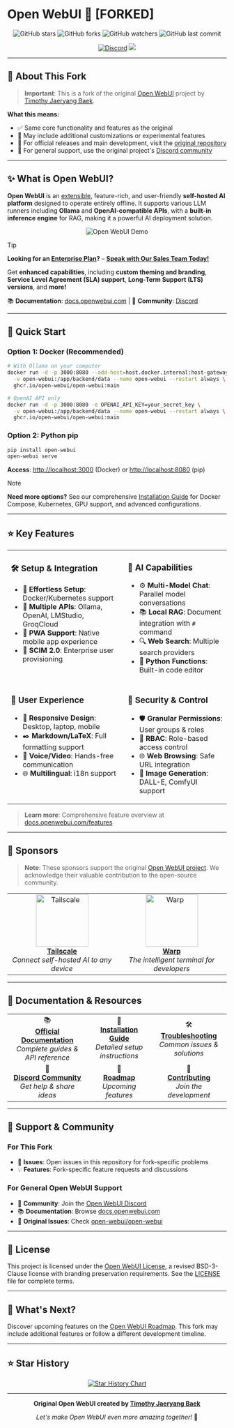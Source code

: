 # Open WebUI 👋 [FORKED]

<div align="center">

![GitHub stars](https://img.shields.io/github/stars/teephopdisawas/forked-open-webui?style=social)
![GitHub forks](https://img.shields.io/github/forks/teephopdisawas/forked-open-webui?style=social)
![GitHub watchers](https://img.shields.io/github/watchers/teephopdisawas/forked-open-webui?style=social)
![GitHub last commit](https://img.shields.io/github/last-commit/teephopdisawas/forked-open-webui?color=red)

[![Discord](https://img.shields.io/badge/Discord-Open_WebUI_Community-blue?logo=discord&logoColor=white)](https://discord.gg/5rJgQTnV4s)
[![](https://img.shields.io/static/v1?label=Sponsor&message=%E2%9D%A4&logo=GitHub&color=%23fe8e86)](https://github.com/sponsors/tjbck)

</div>

---

## 🍴 About This Fork

> **Important**: This is a fork of the original [Open WebUI](https://github.com/open-webui/open-webui) project by [Timothy Jaeryang Baek](https://github.com/tjbck).

**What this means:**
- ✅ Same core functionality and features as the original
- 🔄 May include additional customizations or experimental features
- 📍 For official releases and main development, visit the [original repository](https://github.com/open-webui/open-webui)
- 💬 For general support, use the original project's [Discord community](https://discord.gg/5rJgQTnV4s)

---

## ✨ What is Open WebUI?

**Open WebUI** is an [extensible](https://docs.openwebui.com/features/plugin/), feature-rich, and user-friendly **self-hosted AI platform** designed to operate entirely offline. It supports various LLM runners including **Ollama** and **OpenAI-compatible APIs**, with a **built-in inference engine** for RAG, making it a powerful AI deployment solution.

<div align="center">

![Open WebUI Demo](./demo.gif)

</div>

> [!TIP]  
> **Looking for an [Enterprise Plan](https://docs.openwebui.com/enterprise)?** – **[Speak with Our Sales Team Today!](mailto:sales@openwebui.com)**
>
> Get **enhanced capabilities**, including **custom theming and branding**, **Service Level Agreement (SLA) support**, **Long-Term Support (LTS) versions**, and **more!**

📚 **Documentation**: [docs.openwebui.com](https://docs.openwebui.com/) | 💬 **Community**: [Discord](https://discord.gg/5rJgQTnV4s)

---

## 🚀 Quick Start

### Option 1: Docker (Recommended)

```bash
# With Ollama on your computer
docker run -d -p 3000:8080 --add-host=host.docker.internal:host-gateway \
  -v open-webui:/app/backend/data --name open-webui --restart always \
  ghcr.io/open-webui/open-webui:main
```

```bash
# OpenAI API only
docker run -d -p 3000:8080 -e OPENAI_API_KEY=your_secret_key \
  -v open-webui:/app/backend/data --name open-webui --restart always \
  ghcr.io/open-webui/open-webui:main
```

### Option 2: Python pip

```bash
pip install open-webui
open-webui serve
```

**Access**: [http://localhost:3000](http://localhost:3000) (Docker) or [http://localhost:8080](http://localhost:8080) (pip)

> [!NOTE]  
> **Need more options?** See our comprehensive [Installation Guide](./INSTALLATION.md) for Docker Compose, Kubernetes, GPU support, and advanced configurations.

---

## ⭐ Key Features

<div align="center">
<table>
<tr>
<td valign="top">

### 🛠️ **Setup & Integration**
- 🚀 **Effortless Setup**: Docker/Kubernetes support
- 🤝 **Multiple APIs**: Ollama, OpenAI, LMStudio, GroqCloud
- 📱 **PWA Support**: Native mobile app experience
- 🔄 **SCIM 2.0**: Enterprise user provisioning

</td>
<td valign="top">

### 🤖 **AI Capabilities**
- ⚙️ **Multi-Model Chat**: Parallel model conversations
- 📚 **Local RAG**: Document integration with `#` command
- 🔍 **Web Search**: Multiple search providers
- 🐍 **Python Functions**: Built-in code editor

</td>
</tr>
<tr>
<td valign="top">

### 🎨 **User Experience**
- 📱 **Responsive Design**: Desktop, laptop, mobile
- ✒️ **Markdown/LaTeX**: Full formatting support
- 🎤 **Voice/Video**: Hands-free communication
- 🌐 **Multilingual**: i18n support

</td>
<td valign="top">

### 🔐 **Security & Control**
- 🛡️ **Granular Permissions**: User groups & roles
- 🔐 **RBAC**: Role-based access control
- 🌐 **Web Browsing**: Safe URL integration
- 🎨 **Image Generation**: DALL-E, ComfyUI support

</td>
</tr>
</table>
</div>

> **Learn more**: Comprehensive feature overview at [docs.openwebui.com/features](https://docs.openwebui.com/features)

---

## 🙌 Sponsors

> **Note**: These sponsors support the original [Open WebUI project](https://github.com/open-webui/open-webui). We acknowledge their valuable contribution to the open-source community.

<div align="center">
<table>
  <tr>
    <td align="center">
      <a href="https://tailscale.com/blog/self-host-a-local-ai-stack/?utm_source=OpenWebUI&utm_medium=paid-ad-placement&utm_campaign=OpenWebUI-Docs" target="_blank">
        <img src="https://docs.openwebui.com/sponsors/logos/tailscale.png" alt="Tailscale" width="120"/>
      </a><br>
      <a href="https://tailscale.com/blog/self-host-a-local-ai-stack/?utm_source=OpenWebUI&utm_medium=paid-ad-placement&utm_campaign=OpenWebUI-Docs"><strong>Tailscale</strong></a><br>
      <em>Connect self-hosted AI to any device</em>
    </td>
    <td align="center">
      <a href="https://warp.dev/open-webui" target="_blank">
        <img src="https://docs.openwebui.com/sponsors/logos/warp.png" alt="Warp" width="120"/>
      </a><br>
      <a href="https://warp.dev/open-webui"><strong>Warp</strong></a><br>
      <em>The intelligent terminal for developers</em>
    </td>
  </tr>
</table>
</div>

---

## 📖 Documentation & Resources

<div align="center">
<table>
<tr>
<td align="center">📚<br><strong><a href="https://docs.openwebui.com/">Official Documentation</a></strong><br><em>Complete guides & API reference</em></td>
<td align="center">🚀<br><strong><a href="./INSTALLATION.md">Installation Guide</a></strong><br><em>Detailed setup instructions</em></td>
<td align="center">🛠️<br><strong><a href="./TROUBLESHOOTING.md">Troubleshooting</a></strong><br><em>Common issues & solutions</em></td>
</tr>
<tr>
<td align="center">💬<br><strong><a href="https://discord.gg/5rJgQTnV4s">Discord Community</a></strong><br><em>Get help & share ideas</em></td>
<td align="center">🌟<br><strong><a href="https://docs.openwebui.com/roadmap/">Roadmap</a></strong><br><em>Upcoming features</em></td>
<td align="center">🤝<br><strong><a href="./docs/CONTRIBUTING.md">Contributing</a></strong><br><em>Join the development</em></td>
</tr>
</table>
</div>

---

## 💬 Support & Community

### For This Fork
- 🐛 **Issues**: Open issues in this repository for fork-specific problems
- 💡 **Features**: Fork-specific feature requests and discussions

### For General Open WebUI Support
- 💬 **Community**: Join the [Open WebUI Discord](https://discord.gg/5rJgQTnV4s)
- 📚 **Documentation**: Browse [docs.openwebui.com](https://docs.openwebui.com/)
- 🐛 **Original Issues**: Check [open-webui/open-webui](https://github.com/open-webui/open-webui/issues)

---

## 📄 License

This project is licensed under the [Open WebUI License](LICENSE), a revised BSD-3-Clause license with branding preservation requirements. See the [LICENSE](LICENSE) file for complete terms.

---

## 🌟 What's Next?

Discover upcoming features on the [Open WebUI Roadmap](https://docs.openwebui.com/roadmap/). This fork may include additional features or follow a different development timeline.

---

## ⭐ Star History

<div align="center">
<a href="https://star-history.com/#teephopdisawas/forked-open-webui&Date">
  <picture>
    <source media="(prefers-color-scheme: dark)" srcset="https://api.star-history.com/svg?repos=teephopdisawas/forked-open-webui&type=Date&theme=dark" />
    <source media="(prefers-color-scheme: light)" srcset="https://api.star-history.com/svg?repos=teephopdisawas/forked-open-webui&type=Date" />
    <img alt="Star History Chart" src="https://api.star-history.com/svg?repos=teephopdisawas/forked-open-webui&type=Date" />
  </picture>
</a>
</div>

---

<div align="center">

**Original Open WebUI created by [Timothy Jaeryang Baek](https://github.com/tjbck)**

*Let's make Open WebUI even more amazing together!* 💪

</div>